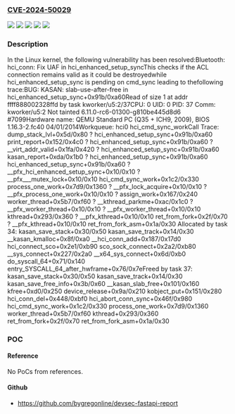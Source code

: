 ### [CVE-2024-50029](https://cve.mitre.org/cgi-bin/cvename.cgi?name=CVE-2024-50029)
![](https://img.shields.io/static/v1?label=Product&message=Linux&color=blue)
![](https://img.shields.io/static/v1?label=Version&message=&color=brightgreen)
![](https://img.shields.io/static/v1?label=Version&message=6.1%20&color=brightgreen)
![](https://img.shields.io/static/v1?label=Version&message=e07a06b4eb417f5271d33ce2240e93c62d98b7b4%20&color=brightgreen)
![](https://img.shields.io/static/v1?label=Vulnerability&message=n%2Fa&color=blue)

### Description

In the Linux kernel, the following vulnerability has been resolved:Bluetooth: hci_conn: Fix UAF in hci_enhanced_setup_syncThis checks if the ACL connection remains valid as it could be destroyedwhile hci_enhanced_setup_sync is pending on cmd_sync leading to thefollowing trace:BUG: KASAN: slab-use-after-free in hci_enhanced_setup_sync+0x91b/0xa60Read of size 1 at addr ffff888002328ffd by task kworker/u5:2/37CPU: 0 UID: 0 PID: 37 Comm: kworker/u5:2 Not tainted 6.11.0-rc6-01300-g810be445d8d6 #7099Hardware name: QEMU Standard PC (Q35 + ICH9, 2009), BIOS 1.16.3-2.fc40 04/01/2014Workqueue: hci0 hci_cmd_sync_workCall Trace: <TASK> dump_stack_lvl+0x5d/0x80 ? hci_enhanced_setup_sync+0x91b/0xa60 print_report+0x152/0x4c0 ? hci_enhanced_setup_sync+0x91b/0xa60 ? __virt_addr_valid+0x1fa/0x420 ? hci_enhanced_setup_sync+0x91b/0xa60 kasan_report+0xda/0x1b0 ? hci_enhanced_setup_sync+0x91b/0xa60 hci_enhanced_setup_sync+0x91b/0xa60 ? __pfx_hci_enhanced_setup_sync+0x10/0x10 ? __pfx___mutex_lock+0x10/0x10 hci_cmd_sync_work+0x1c2/0x330 process_one_work+0x7d9/0x1360 ? __pfx_lock_acquire+0x10/0x10 ? __pfx_process_one_work+0x10/0x10 ? assign_work+0x167/0x240 worker_thread+0x5b7/0xf60 ? __kthread_parkme+0xac/0x1c0 ? __pfx_worker_thread+0x10/0x10 ? __pfx_worker_thread+0x10/0x10 kthread+0x293/0x360 ? __pfx_kthread+0x10/0x10 ret_from_fork+0x2f/0x70 ? __pfx_kthread+0x10/0x10 ret_from_fork_asm+0x1a/0x30 </TASK>Allocated by task 34: kasan_save_stack+0x30/0x50 kasan_save_track+0x14/0x30 __kasan_kmalloc+0x8f/0xa0 __hci_conn_add+0x187/0x17d0 hci_connect_sco+0x2e1/0xb90 sco_sock_connect+0x2a2/0xb80 __sys_connect+0x227/0x2a0 __x64_sys_connect+0x6d/0xb0 do_syscall_64+0x71/0x140 entry_SYSCALL_64_after_hwframe+0x76/0x7eFreed by task 37: kasan_save_stack+0x30/0x50 kasan_save_track+0x14/0x30 kasan_save_free_info+0x3b/0x60 __kasan_slab_free+0x101/0x160 kfree+0xd0/0x250 device_release+0x9a/0x210 kobject_put+0x151/0x280 hci_conn_del+0x448/0xbf0 hci_abort_conn_sync+0x46f/0x980 hci_cmd_sync_work+0x1c2/0x330 process_one_work+0x7d9/0x1360 worker_thread+0x5b7/0xf60 kthread+0x293/0x360 ret_from_fork+0x2f/0x70 ret_from_fork_asm+0x1a/0x30

### POC

#### Reference
No PoCs from references.

#### Github
- https://github.com/bygregonline/devsec-fastapi-report

